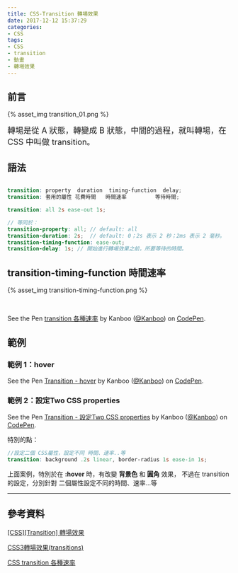 ```yaml
---
title: CSS-Transition 轉場效果
date: 2017-12-12 15:37:29
categories: 
- CSS
tags:
- CSS
- transition
- 動畫
- 轉場效果
---
```


## 前言

{% asset_img transition_01.png %}

<font style="font-size:18px;">
轉場是從 A 狀態，轉變成 B 狀態，中間的過程，就叫轉場，在 CSS 中叫做 transition。
</font>

<!-- more -->

## 語法

``` scss

transition: property  duration  timing-function  delay;
transition: 套用的屬性 花費時間   時間速率         等待時間;

transition: all 2s ease-out 1s;

// 等同於：
transition-property: all; // default: all
transition-duration: 2s;  // default: 0；2s 表示 2 秒；2ms 表示 2 毫秒。
transition-timing-function: ease-out;
transition-delay: 1s; // 開始進行轉場效果之前，所要等待的時間。

```

## transition-timing-function 時間速率

{% asset_img transition-timing-function.png %}

<br>

<p data-height="265" data-theme-id="dark" data-slug-hash="dJyMQw" data-default-tab="result" data-user="Kanboo" data-embed-version="2" data-pen-title="transition 各種速率" class="codepen">See the Pen <a href="https://codepen.io/Kanboo/pen/dJyMQw/">transition 各種速率</a> by Kanboo (<a href="https://codepen.io/Kanboo">@Kanboo</a>) on <a href="https://codepen.io">CodePen</a>.</p>
<script async src="https://production-assets.codepen.io/assets/embed/ei.js"></script>

## 範例

### 範例 1：hover

<p data-height="265" data-theme-id="0" data-slug-hash="NXWrBw" data-default-tab="result" data-user="Kanboo" data-embed-version="2" data-pen-title="Transition - hover" class="codepen">See the Pen <a href="https://codepen.io/Kanboo/pen/NXWrBw/">Transition - hover</a> by Kanboo (<a href="https://codepen.io/Kanboo">@Kanboo</a>) on <a href="https://codepen.io">CodePen</a>.</p>
<script async src="https://production-assets.codepen.io/assets/embed/ei.js"></script>

### 範例 2：設定Two CSS properties 

<p data-height="265" data-theme-id="0" data-slug-hash="QaWEJm" data-default-tab="css,result" data-user="Kanboo" data-embed-version="2" data-pen-title="Transition - 設定Two CSS properties" class="codepen">See the Pen <a href="https://codepen.io/Kanboo/pen/QaWEJm/">Transition - 設定Two CSS properties</a> by Kanboo (<a href="https://codepen.io/Kanboo">@Kanboo</a>) on <a href="https://codepen.io">CodePen</a>.</p>
<script async src="https://production-assets.codepen.io/assets/embed/ei.js"></script>

特別的點：
``` scss
//設定二個 CSS屬性，設定不同 時間、速率..等
transition: background .2s linear, border-radius 1s ease-in 1s;
```

上面案例，特別於在 **:hover** 時，有改變 **背景色** 和 **圓角** 效果，
不過在 transition 的設定，分別針對 二個屬性設定不同的時間、速率…等

***

## 參考資料

[[CSS][Transition] 轉場效果](http://carlos-studio.com/2017/02/23/css-transition-%E8%BD%89%E5%A0%B4%E6%95%88%E6%9E%9C/)

[CSS3轉場效果(transitions)](https://eyesofkids.gitbooks.io/css3/contents/transitions.html#css3轉場效果transitions)

[CSS transition 各種速率](https://wcc723.github.io/css/2013/08/24/css-transtion-speed/)